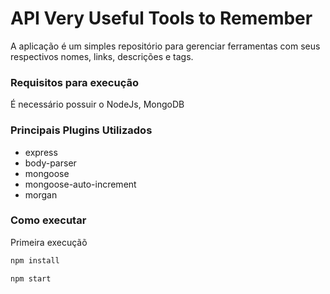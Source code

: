 # API Very Useful Tools to Remember

A aplicação é um simples repositório para gerenciar ferramentas com seus respectivos nomes, links, descrições e tags.

### Requisitos para execução

É necessário possuir o NodeJs, MongoDB

### Principais Plugins Utilizados

+ express
+ body-parser
+ mongoose
+ mongoose-auto-increment
+ morgan

### Como executar

Primeira execuçãõ
```js
npm install 
```


```js
npm start
```